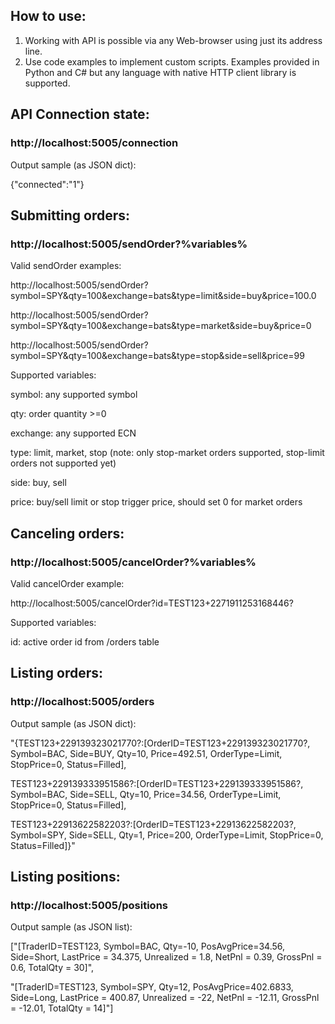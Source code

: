 ## How to use:

1. Working with API is possible via any Web-browser using just its address line.
2. Use code examples to implement custom scripts. Examples provided in Python and C# but any language with native HTTP client library is supported. 

## API Connection state:
### http://localhost:5005/connection

Output sample (as JSON dict):

{"connected":"1"}

## Submitting orders:
### http://localhost:5005/sendOrder?%variables%

Valid sendOrder examples:

http://localhost:5005/sendOrder?symbol=SPY&qty=100&exchange=bats&type=limit&side=buy&price=100.0

http://localhost:5005/sendOrder?symbol=SPY&qty=100&exchange=bats&type=market&side=buy&price=0

http://localhost:5005/sendOrder?symbol=SPY&qty=100&exchange=bats&type=stop&side=sell&price=99

Supported variables:

symbol:    any supported symbol

qty:       order quantity >=0

exchange:  any supported ECN

type:      limit, market, stop (note: only stop-market orders supported, stop-limit orders not supported yet)

side:      buy, sell

price:     buy/sell limit or stop trigger price, should set 0 for market orders


## Canceling orders:
### http://localhost:5005/cancelOrder?%variables%

Valid cancelOrder example:

http://localhost:5005/cancelOrder?id=TEST123+2271911253168446?

Supported variables:

id:    active order id from /orders table 

## Listing orders:
### http://localhost:5005/orders

Output sample (as JSON dict):

"{TEST123+229139323021770?:[OrderID=TEST123+229139323021770?, Symbol=BAC, Side=BUY, Qty=10, Price=492.51, OrderType=Limit, StopPrice=0, Status=Filled],

TEST123+229139333951586?:[OrderID=TEST123+229139333951586?, Symbol=BAC, Side=SELL, Qty=10, Price=34.56, OrderType=Limit, StopPrice=0, Status=Filled],

TEST123+22913622582203?:[OrderID=TEST123+22913622582203?, Symbol=SPY, Side=SELL, Qty=1, Price=200, OrderType=Limit, StopPrice=0, Status=Filled]}"

## Listing positions:
### http://localhost:5005/positions

Output sample (as JSON list):

["[TraderID=TEST123, Symbol=BAC, Qty=-10, PosAvgPrice=34.56, Side=Short, LastPrice = 34.375, Unrealized = 1.8, NetPnl = 0.39, GrossPnl = 0.6, TotalQty = 30]",

"[TraderID=TEST123, Symbol=SPY, Qty=12, PosAvgPrice=402.6833, Side=Long, LastPrice = 400.87, Unrealized = -22, NetPnl = -12.11, GrossPnl = -12.01, TotalQty = 14]"]

